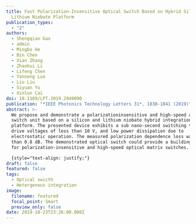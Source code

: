```yaml
---
title: Fast Polarization-Insensitive Optical Switch Based on Hybrid Silicon and
  Lithium Niobate Platform
publication_types:
  - "2"
authors:
  - Shengqian Gao
  - admin
  - Mingbo He
  - Bin Chen
  - Xian Zhang
  - Zhaohui Li
  - Lifeng Chen
  - Yannong Luo
  - Liu Liu
  - Siyuan Yu
  - Xinlun Cai
doi: 10.1109/LPT.2019.2949090
publication: "*IEEE Photonics Technology Letters 31*, 1838-1841 (2019)"
abstract: >-
  We propose and demonstrate a polarizationinsensitive and high-speed optical
  switch unit based on a silicon and lithium niobate hybrid integration
  platform. The presented device exhibits a sub nano-second switching time, low
  drive voltages of less than 10 V, and low power dissipation due to
  electrostatic operation. The measured polarization dependence loss was lower
  than 0.8 dB. The demonstrated optical switch could provide a building block
  for polarization-insensitive and high-speed optical matrix switches.

  {style="text-align: justify;"}
draft: false
featured: false
tags:
  - Optical swicth
  - Hetergenous integration
image:
  filename: featured
  focal_point: Smart
  preview_only: false
date: 2019-10-23T23:26:00.000Z
---
```

